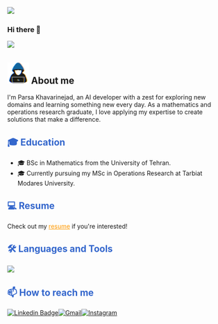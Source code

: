 <!-- number of visitors -->
![](https://komarev.com/ghpvc/?username=hamiGH&label=Visitors+Count&color=red&style=flat-square)
<!-- <img alt="choubari" align="right" src="https://devstickers.com/assets/img/pro/wq5o.png" width="150"> -->



### Hi there 👋
<p align="left">
 <img src="https://readme-typing-svg.herokuapp.com/?lines=Welcome+to+my+GitHub+Profile!&center=true&width=360&height=30">
</p>

<!-- <a target="blank"><img align="left" src="./assets/profile_pic.gif" /></a> -->

## <picture><img src = "https://github.com/0xAbdulKhalid/0xAbdulKhalid/raw/main/assets/mdImages/about_me.gif" width = 50px></picture> **About me**


<p>I'm Parsa Khavarinejad, an AI developer with a zest for exploring new domains and learning something new every day. As a mathematics and operations research graduate, I love applying my expertise to create solutions that make a difference.</p>

<h2 style="color:#3366cc;">🎓 Education</h2>

<ul>
  <li>🎓 BSc in Mathematics from the University of Tehran.</li>
  <li>🎓 Currently pursuing my MSc in Operations Research at Tarbiat Modares University.</li>
</ul>

<h2 style="color:#3366cc;">💻 Resume</h2>

<p>Check out my <a href="https://drive.google.com/drive/folders/1rdUlb8fu2QZbsxTypQIYTEqbWJySoFCV?usp=sharing" style="color:#ff9900;">resume</a> if you're interested!</p>

<h2 style="color:#3366cc;">🛠 Languages and Tools</h2>

<p>
<!--<img src="https://img.icons8.com/color/48/000000/python--v2.png"m0kht4r/>-->
<img src="https://skillicons.dev/icons?i=py,tensorflow,pytorch,latex,postgres,docker,git,github,linux,mysql,matlab,vscode"/>
</p>

<h2 style="color:#3366cc;">📫 How to reach me</h2>

[![Linkedin Badge](https://img.shields.io/badge/-LinkedIn-blue?style=flat-square&logo=Linkedin&logoColor=white&link=https://www.linkedin.com/in/jang-won-park/)](https://www.linkedin.com/in/parsa-khavarinejad/)[![Gmail](https://img.shields.io/badge/Gmail-D14836?style=for-the-badge&logo=gmail&logoColor=white)](parsa.khavarinejad@gmail.com)[![Instagram](https://img.shields.io/badge/Instagram-%23E4405F.svg?style=for-the-badge&logo=Instagram&logoColor=white)](https://instagram.com/parsa_khavarinejad)
